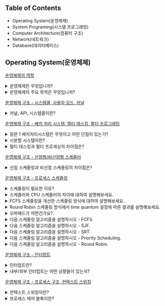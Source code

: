 Table of Contents
---

- Operating System(운영체제)
- System Programing(시스템 프로그래밍)
- Computer Architecture(컴퓨터 구조)
- Network(네트워크)
- Database(데이터베이스)
  

Operating System(운영체제)
---
[운영체제의 역할](https://yunsikus.github.io/cs/2021/07/21/%EC%9A%B4%EC%98%81%EC%B2%B4%EC%A0%9C%EC%9D%98%EC%97%AD%ED%95%A0/)
  
<details>
<summary>운영체제란 무엇입니까?</summary>
<div markdown="1">       

응용 프로그램이 요청하는 시스템 리소스를 효율적으로 분배하고 지원하는 소프트웨어

</div>
</details> 

<details>
<summary>운영체제의 주요 목적은 무엇입니까?</summary>
<div markdown="1">       

시스템 자원 관리, 사용자와 컴퓨터간의 커뮤니케이션 지원, 응용프로그램 관리

</div>
</details> 

[운영체제 구조 - 시스템콜, 사용자 모드, 커널](https://yunsikus.github.io/cs/2021/07/29/%EC%9A%B4%EC%98%81%EC%B2%B4%EC%A0%9C_%EA%B5%AC%EC%A1%B0_%EC%8B%9C%EC%8A%A4%ED%85%9C%EC%BD%9C/)
  
<details>
<summary>커널, API, 시스템콜이란?</summary>
<div markdown="1">       

커널 : 커널은 하드웨어와 응용프로그램 사이에서 인터페이스(System Call)를 제공하여 응용 프로그램이 하드웨어에서부터 오는 자원(CPU, 메모리, 저장장치, 모니터)을 관리하고 사용할 수 있게 해준다. 즉, OS의 API기능을 담당하는 부분.

API : 응용프로그램이 OS와 요청을 주고 받는 인터페이스를 API라고 함.

시스템콜 : OS가 제공하는 서비스를 어플리케이션에 제공하는 인터페이스로, API 내부에는 시스템콜을 호출하는 형태로 만들어진다. 시스템콜의 종류로는 프로세스 제어(생성, 종료, 시그널), 파일 및 IO 관리, 통신 등이 있다.

</div>
</details> 

[운영체제 구조 - 배치 처리 시스템, 멀티 태스킹, 멀티 프로그래밍](https://yunsikus.github.io/cs/2021/07/29/%EC%9A%B4%EC%98%81%EC%B2%B4%EC%A0%9C_%EB%B0%B0%EC%B9%98%EC%B2%98%EB%A6%AC_%EC%8B%9C%EB%B6%84%ED%95%A0/)

<details>
<summary>질문 1 배치처리시스템은 무엇이고 어떤 단점이 있는가?</summary>
<div markdown="1">       

배치처리 시스템은 등록된 여러 프로그램들을 컴퓨터 프로그램의 실행 요청 순서에 따라 순차적으로 실행하는 방식. 

단점 : 만약 어떤 프로그램이 실행 시간이 너무 많이 걸린다면, 다음 프로그램이 실행되는데 너무 많이 기다려야 한다. 동시에 여러 프로그램을 실행 시킬 수 없으며 다중 사용자의 지원이 어렵다. 

</div>
</details> 

<details>
<summary>시분할 시스템이란?</summary>
<div markdown="1">       

시분할 시스템은 다중 사용자 지원을 위해 컴퓨터 응답시간을 최소화하는 시스템. 각 어플리케이션이 실행될수 있도록 잘게 잘라서 배치하는 것.

</div>
</details> 

<details>
<summary>멀티 태스킹과 멀티 프로세싱의 차이점은?</summary>
<div markdown="1">       

멀티 태스킹은 단일 CPU에서 여러개의 쪼개진 프로세스가 실행되도록 하는 갓. 반면 멀티 프로세싱은 여러 CPU에 하나의 프로그램을 병렬로 실행해서 실행속도를 극대화 시키는 시스템. 

</div>
</details> 

[운영체제 구조 - 선점형/비선점형 스케줄러](https://yunsikus.github.io/cs/2021/08/06/%EC%9A%B4%EC%98%81%EC%B2%B4%EC%A0%9C-%EC%84%A0%EC%A0%90%ED%98%95-%EB%B9%84%EC%84%A0%EC%A0%90%ED%98%95/)

<details>
<summary>선점 스케줄링과 비선점 스케줄링의 차이점은?</summary>
<div markdown="1">       

선점 스케줄링은 높은 우선순위의 프로세스가 들어올 경우 현재 프로세스를 중지시키고, 높은 우선순위의 프로세스를 처리.
비선점 스케줄링은 한번 할당하면 끝날때까지 다른 프로세스가 들어오지 못하는 스케줄링
엄격한 비선점식 스케줄링을 사용하지 않는 이유는 짧은 프로세서가 오랫동안 대기하게 될 경우 비효율적이고, 기아상태가 발생할 수 있다. 

</div>
</details>


[운영체제 구조 - 프로세스 스케줄링](https://yunsikus.github.io/cs/2021/08/06/%EC%9A%B4%EC%98%81%EC%B2%B4%EC%A0%9C-%EC%84%A0%EC%A0%90%ED%98%95-%EB%B9%84%EC%84%A0%EC%A0%90%ED%98%95/)


<details>
<summary>스케줄링이 필요한 이유?</summary>
<div markdown="1">       

한정적인 메모리(자원)를 효율적으로 관리하기 위해, 공정성을 주기 위해 필요하다.

</div>
</details>


<details>
<summary>스케줄러와 CPU 스케줄러의 차이에 대하여 설명해보세요.</summary>
<div markdown="1">       

스케줄러(=Job Scehduler, 장기 스케줄러)는 디스크와 메모리 간 스케줄링을 담당한다.

CPU 스케쥴러(= 단기 스케줄러)는 메모리와 CPU 간 스케줄링을 담당한다.

</div>
</details>


<details>
<summary>FCFS 스케줄링을 개선한 스케줄링 방식에 대하여 설명해보세요..</summary>
<div markdown="1">       

FCFS는 먼저 도착한 프로세스에게 CPU를 할당하는 기법이다.

하지만 먼저 도착한 프로세스가 실행 시간이 긴 경우 나중에 도착한 프로세스들의 대기 시간이 길어지는 Convoy Effect 라는 문제점을 가지고 있다.

이를 개선한 SJF(Shortest Job First) 기법이 있다.

SJF는 짧은 실행시간을 갖는 프로세스에게 CPU를 먼저 할당하는 기법이다.

Convoy Effect는 해결하였지만, 실행시간이 긴 프로세스는 계속 CPU를 할당받지 못하는 Starvation 현상이 일어날 수 있다.

</div>
</details>


<details>
<summary>Round Robin 스케줄링 방식에서 time quantum 설정에 따른 결과를 설명해보세요.</summary>
<div markdown="1">       

타임퀀텀이 긴 경우: 타임퀀텀이 프로세스의 실행시간과 비슷해진다면 FCFS랑 다를 바 없어진다.

타임퀀텀이 짧은 경우: 타임퀀텀이 짧아 Context Switching이 자주 일어나게 되어 오버헤드가 발생한다.

</div>
</details>

<details>
<summary>오버헤드가 어떤건가요?.</summary>
<div markdown="1">       

프로그램의 실행 흐름 도중에 동떨어진 위치의 코드를 실행시켜야 할 때, 추가적으로 시간, 메모리, 자원이 사용되는 현상을 오버헤드라 한다.

</div>
</details>

<details>
<summary>다음 스케줄링 알고리즘을 설명하시오 - FCFS.</summary>
<div markdown="1">       
- 특징 
    - 먼저 온 고객을 먼저 서비스해주는 방식. 먼저 온 순서대로 차리
    - 가장 간단한 스케줄러(배치처리시스템)
    - FCFS(First Come First Served)
    - 비선점형 스케줄링
      - 일단 CPU를 잡으면 CPU burst가 완료될 때까지CPU를 반환하지 않는다. 할당되었던 CPU가 반환될때만 스케줄링이 이루어짐
- 문제점
    - 실행시간 큰 프로세스로 다른 프로세스들이 딜레이가 생길 수 있음
</div>
</details>


<details>
<summary>다음 스케줄링 알고리즘을 설명하시오 - SJF.</summary>
<div markdown="1">       
- 특징
  - 가장 프로세스 실행시간이 짧은 프로세스부터 먼저 실행을 시키는 알고리즘
  - 다른 프로세스가 먼저 도착했어도 CPU burst time이 짧은 프로세스에게 선 할당
  - FIFO와 마찬가지로 비선점형 스케줄링
  - 응답시간이 짧지만 수행기산을 다 알아야함
- 문제점
  - 효율성을 추구하는게 가장 중요하지만 특정 프로세스가 지나치게 차별받으면 안된다. 이 스케줄링은 극단적으로 CPU 사용이 짧은 job을 선호. 그래서 사용이 긴 프로세스는 거의 영원한 CPU를 할당받을 수 없다. 
</div>
</details>

<details>
<summary>다음 스케줄링 알고리즘을 설명하시오 - SRT.</summary>
<div markdown="1">       
- 특징
  - 새로운 프로세스가 도착할 때마다 새로운 스케줄링이 이루어진다
  - 선점형 스케줄링
    - 현재 수행중인 프로세스의 남은 burst time보다 더 짧은 CPU burst time을 가지는 새로운 프로세스가 도착하면 CPU를 뺏긴다
- 문제점
  - 새로운 프로세스가 도달할 때마다 스케줄링을 다시하기 때문에 CPU burst time(CPU 사용시간)을 측정할 수가 없다. 
</div>
</details>

<details>
<summary>다음 스케줄링 알고리즘을 설명하시오 - Priority Scheduling.</summary>
<div markdown="1">       
- 특징
  - 우선순위가 가장 높은 프로세스에게 CPU를 할당 우선순위란 정수로 표현하게 되고 작은 숫자가 우선순위가 높다. 
  - 선점형 스케줄링 방식
    - 더 높은 우선순위의 프로세스가 도착하면 실행중인 프로세스를 멈추고 CPU를 선점
  - 비선점형 스케줄링 방식
    - 더 높은 우선순위의 프로세스가 도착하면 Ready Queue의 Head에 넣는다
- 문제점
  - 실행 준비는 되어있으나 CPU를 사용 못하는 프로세스를 CPU가 무기한 대기하는 상태. 아무리 우선순위가 낮은 프로세스라도 오래 기다리면 우선순위를 높여주어 해결 가능

</div>
</details>

<details>
<summary>다음 스케줄링 알고리즘을 설명하시오 - Round Robin.</summary>
<div markdown="1">       
- 특징
  - 현대적인 CPU 스케줄링. 시분할 시스템을 위해 설계됨
  - 각 프로세스는 동일한 크기의 할당 시간(time quantun)을 갖게 된다. 
  - 할당 시간이 지나면 프로세스는 선점 당하고 ready queue의 제일 뒤에 가서 다시 줄을 선다
  - `RR`은 CPU 사용시간이 랜덤한 프로세스들이 섞여있을 경우에 효율적
  - `RR`이 가능한 이유는 프로세스의 context를 save할 수 있기 때문
- 장점
  - Response time이 빨라진다. 
    - n개의 프로세스가 ready queue에 있고 할당시간이 q(time quantun)인 경우 각 프로세스는 q 단위로 CPU 시간의 1/n을 얻는다. 즉, 어떤 프로세스도 (n-1)q time unit 이상 기다리지 않는다.
  - 프로세스가 기다리는 시간이 CPU를 사용할 만큼 증가한다. 
    - 공정한 스케줄링이라고 할 수 있다. 
- 주의할 점
  - 설정한 `time quantum`이 너무 커지면 FCFS와 같아진다. 또 너무 작아지면 스케줄링 알고리즘의 목적에는 이상적이지만 잦은 context switch로 overhead가 발생한다. 그렇기 때문에 적당한 `time quantun`을 설정하는 것이 중요
</div>
</details>

[운영체제 구조 - 인터럽트](https://yunsikus.github.io/cs/2021/08/06/%EC%9A%B4%EC%98%81%EC%B2%B4%EC%A0%9C-%EC%9D%B8%ED%84%B0%EB%9F%BD%ED%8A%B8/)

<details>
<summary>인터럽트란?</summary>
<div markdown="1">       

CPU가 프로그램을 실행하고 있을 때, 입출력 **하드웨어 장치와 커뮤니케이션 할때나, 예외상황이 발생하여 처리가 필요할 경우가 생길 수 있다. 이때 CPU에 알려서 처리하는 기술을 인터럽트라고 한다.**

</div>
</details>

<details>
<summary>내부/외부 인터럽트는 어떤 상황들이 있는지?</summary>
<div markdown="1">       

내부 인터럽트는 하드웨어 고장, 실행할 수 없는 명령어, 명령어 실행 오류, 사용 권한 위배 등이 있다. 

- 하드웨어 고장은 컴퓨터 고장 또는 비트 오류
- 명령어 실행 오류는 나누기 0과 같은 경우
- 사용 권한 위배는 말 그대로 사용자가 OS만 접근 가능한 곳에 엑세스 한 경우

외부인터럽트는 보통 외부 입력장치에 의해 발생

- 컴퓨터 종료(전원버튼누르기)
- 타이머 인터럽트(타이머가 일정 시간 간격으로 인터럽트 요청)
- 입출력 인터럽트(입출력 장치가 입출력 완료를 알리기 위해 인터럽트 요청)

</div>
</details>

[운영체제 구조 - 프로세스 구조, 컨텍스트 스위칭](https://yunsikus.github.io/cs/2021/08/11/%EC%9A%B4%EC%98%81%EC%B2%B4%EC%A0%9C-%ED%94%84%EB%A1%9C%EC%84%B8%EC%8A%A4%EC%99%80%EC%BB%A8%ED%85%8D%EC%8A%A4%ED%8A%B8%EC%8A%A4%EC%9C%84%EC%B9%AD/) 


<details>
<summary>컨텍스트 스위칭이란?</summary>
<div markdown="1">       

멀티 프로세스 환경에서 CPU가 어떤 하나의 프로세스를 실행하고 있는 상태에서 인터럽트 요청에 의해 다음 우선 순위의 프로세스가 실행되어야 할 때 기존의 프로세스의 상태 또는 레지스터 값을 저장하고 CPU가 다음 프로세스를 수행하도록 개로운 프로세스의 상태 또는 레지스터 랎을 교체하는 작업을 Context Switching이라고 한다. 

</div>
</details>


<details>
<summary>프로세스 제어 블록이란?</summary>
<div markdown="1">       
PCB는 특정 프로세스에 대한 중요한 정보를 저장하고 있는 운영체제의 자료구조. 운영체제는 프로세스를 관리하기 위해 프로세스의 생성과 동시에 고유한 PCB를 생성. 프로세스는 CPU를 할당받아 작업을 처리하다가도 프로세스 전환이 발생하면 진행하던 작업을 저장하고 CPU를 반환해야 하는데, 이때 작업의 진행 상황을 모두 PCB에 저장하게 된다. 그리고 다시 CPU를 할당받게 되면 PCB에 저장되어있던 내용을 불러와 이전에 종료됐던 시점부터 다시 작업을 수행한다.
PCB에 저장되는 정보는 프로세스 ID, Register 값(PC, SP), 스케줄링 정보, 메모리 관리 정보등이 있다. 

</div>
</details>